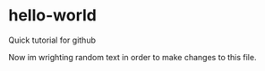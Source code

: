 # hello-world
Quick tutorial for github

Now im wrighting random text in order to make changes to this file.
